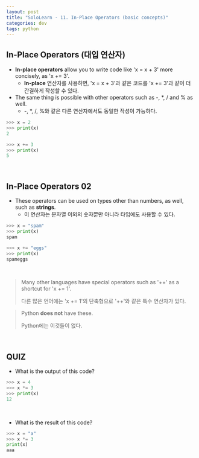 ```yaml
---
layout: post
title: "SoloLearn - 11. In-Place Operators (basic concepts)"
categories: dev
tags: python
---
```


## In-Place Operators (대입 연산자)

- **In-place operators** allow you to write code like 'x = x + 3' more concisely, as 'x += 3'.
  - **In-place** 연산자를 사용하면, 'x = x + 3'과 같은 코드를 'x += 3'과 같이 더 간결하게 작성할 수 있다.
- The same thing is possible with other operators such as -, *, / and % as well.
  - \-, *, /, %와 같은 다른 연산자에서도 동일한 작성이 가능하다.

```python
>>> x = 2
>>> print(x)
2

>>> x += 3
>>> print(x)
5
```

<br>

## In-Place Operators 02

- These operators can be used on types other than numbers, as well, such as **strings**.
  - 이 연산자는 문자열 이외의 숫자뿐만 아니라 타입에도 사용할 수 있다.

```python
>>> x = "spam"
>>> print(x)
spam

>>> x += "eggs"
>>> print(x)
spameggs
```

<br>

> Many other languages have special operators such as '++' as a shortcut for 'x += 1'.
>
> 다른 많은 언어에는 'x += 1'의 단축형으로 '++'와 같은 특수 연산자가 있다.

> Python **does not** have these.
>
> Python에는 이것들이 없다.

<br>

## QUIZ

- What is the output of this code?

```python
>>> x = 4
>>> x *= 3
>>> print(x)
12
```

<br>

- What is the result of this code?

```python
>>> x = "a"
>>> x *= 3
print(x)
aaa
```

<br>